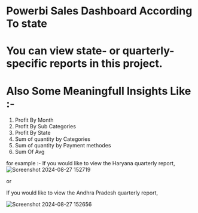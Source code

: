 # Powerbi Sales Dashboard According To state
# You can view state- or quarterly-specific reports in this project.
# Also Some Meaningfull Insights Like :-
1) Profit By Month
2) Profit By Sub Categories
3) Profit By State
4) Sum of quantity by Categories
5) Sum of quantity by Payment methodes
6) Sum Of Avg 

for example :- If you would like to view the Haryana quarterly report,
![Screenshot 2024-08-27 152719](https://github.com/user-attachments/assets/48763816-a293-4e3f-898f-7c4435b14ba7)

or 

If you would like to view the Andhra Pradesh quarterly report,

![Screenshot 2024-08-27 152656](https://github.com/user-attachments/assets/fef57bd9-9278-4543-83f9-d6ea935b6029)

